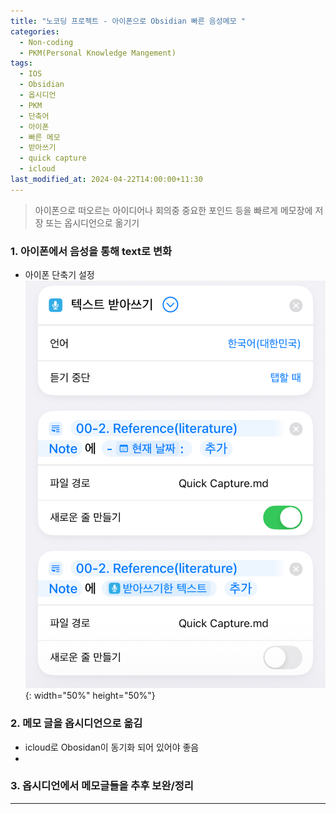 ```yaml
---
title: "노코딩 프로젝트 - 아이폰으로 Obsidian 빠른 음성메모 "
categories:
  - Non-coding
  - PKM(Personal Knowledge Mangement)
tags:
  - IOS
  - Obsidian
  - 옵시디언
  - PKM
  - 단축어
  - 아이폰
  - 빠른 메모
  - 받아쓰기
  - quick capture
  - icloud
last_modified_at: 2024-04-22T14:00:00+11:30
---
```


> 아이폰으로 떠오르는 아이디어나 회의중 중요한 포인드 등을 빠르게 메모장에 저장 또는 옵시디언으로 옮기기

### 1. 아이폰에서 음성을 통해 text로 변화
  * 아이폰 단축기 설정
    ![아이폰 단축기 설정](/assets/images/quick%20captuer.jpeg){: width="50%" height="50%"}

### 2. 메모 글을 옵시디언으로 옮김
 - icloud로 Obosidan이 동기화 되어 있어야 좋음
 - 
### 3. 옵시디언에서 메모글들을 추후 보완/정리




---

